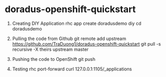 doradus-openshift-quickstart
============================
1. Creating DIY Application 
rhc app create doradusdemo diy
cd doradusdemo

2. Pulling the code from Github 
git remote add upstream https://github.com/TraDuong1/doradus-openshift-quickstart
git pull -s recursive -X theirs upstream master

3. Pushing the code to OpenShift
git push

4. Testing
rhc port-forward
curl 127.0.0.1:1105/_applications
